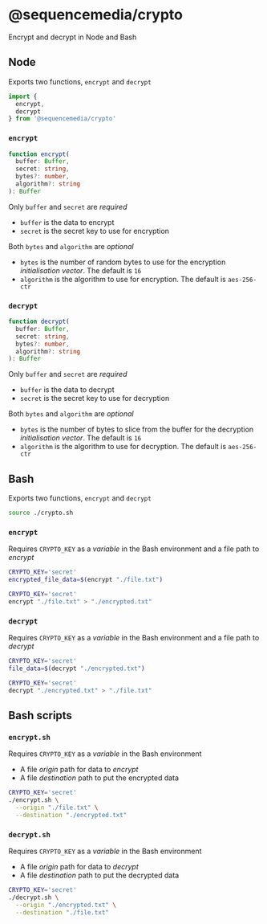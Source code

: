 # @sequencemedia/crypto

Encrypt and decrypt in Node and Bash

## Node

Exports two functions, `encrypt` and `decrypt`

```javascript
import {
  encrypt,
  decrypt
} from '@sequencemedia/crypto'
```

### `encrypt`

```typescript
function encrypt(
  buffer: Buffer,
  secret: string,
  bytes?: number,
  algorithm?: string
): Buffer
```

Only `buffer` and `secret` are _required_

- `buffer` is the data to encrypt
- `secret` is the secret key to use for encryption

Both `bytes` and `algorithm` are _optional_

- `bytes` is the number of random bytes to use for the encryption _initialisation vector_. The default is `16`
- `algorithm` is the algorithm to use for encryption. The default is `aes-256-ctr`

### `decrypt`

```typescript
function decrypt(
  buffer: Buffer,
  secret: string,
  bytes?: number,
  algorithm?: string
): Buffer
```

Only `buffer` and `secret` are _required_

- `buffer` is the data to decrypt
- `secret` is the secret key to use for decryption

Both `bytes` and `algorithm` are _optional_

- `bytes` is the number of bytes to slice from the buffer for the decryption _initialisation vector_. The default is `16`
- `algorithm` is the algorithm to use for decryption. The default is `aes-256-ctr`

## Bash

Exports two functions, `encrypt` and `decrypt`

```bash
source ./crypto.sh
```

### `encrypt`

Requires `CRYPTO_KEY` as a _variable_ in the Bash environment and a file path to _encrypt_

```bash
CRYPTO_KEY='secret'
encrypted_file_data=$(encrypt "./file.txt")
```

```bash
CRYPTO_KEY='secret'
encrypt "./file.txt" > "./encrypted.txt"
```

### `decrypt`

Requires `CRYPTO_KEY` as a _variable_ in the Bash environment and a file path to _decrypt_

```bash
CRYPTO_KEY='secret'
file_data=$(decrypt "./encrypted.txt")
```

```bash
CRYPTO_KEY='secret'
decrypt "./encrypted.txt" > "./file.txt"
```

## Bash scripts

### `encrypt.sh`

Requires `CRYPTO_KEY` as a _variable_ in the Bash environment

- A file _origin_ path for data to _encrypt_
- A file _destination_ path to put the encrypted data

```bash
CRYPTO_KEY='secret'
./encrypt.sh \
  --origin "./file.txt" \
  --destination "./encrypted.txt"
```

### `decrypt.sh`

Requires `CRYPTO_KEY` as a _variable_ in the Bash environment

- A file _origin_ path for data to _decrypt_
- A file _destination_ path to put the decrypted data

```bash
CRYPTO_KEY='secret'
./decrypt.sh \
  --origin "./encrypted.txt" \
  --destination "./file.txt"
```
